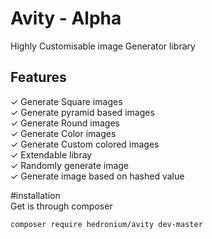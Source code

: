 # Avity - Alpha
Highly Customisable image Generator library
## Features

✓ Generate Square images  
✓ Generate pyramid based images  
✓ Generate Round images  
✓ Generate Color images  
✓ Generate Custom colored images  
✓ Extendable libray  
✓ Randomly generate image  
✓ Generate image based on hashed value  

#installation  
Get is through composer  
```
composer require hedronium/avity dev-master
```
